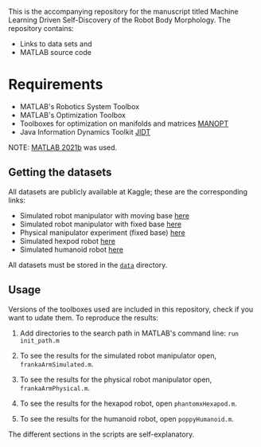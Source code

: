 This is the accompanying repository for the manuscript titled Machine Learning Driven Self-Discovery of the Robot Body Morphology. The repository contains:

- Links to data sets and 
- MATLAB source code 

# Requirements

 - MATLAB's Robotics System Toolbox
 - MATLAB's Optimization Toolbox
 - Tool­boxes for opti­mization on manifolds and matrices  [MANOPT](https://www.manopt.org/)
 - Java Information Dynamics Toolkit [JIDT](https://github.com/jlizier/jidt)
 
 NOTE: <u>MATLAB 2021b</u> was used.

## Getting the datasets
All datasets are publicly available at Kaggle; these are the corresponding links:

 - Simulated robot manipulator with moving base [here](https://www.kaggle.com/datasets/fernandodazledezma/franka-proprioception-simulated-moving-base)
 - Simulated robot manipulator with fixed base [here](https://www.kaggle.com/datasets/fernandodazledezma/frankaproprioceptionsimulatedfixedbase)
 - Physical manipulator experiment (fixed base) [here](https://www.kaggle.com/datasets/fernandodazledezma/frankaproprioceptionrealfixedbase)
 - Simulated hexpod robot [here](https://www.kaggle.com/datasets/fernandodazledezma/phantomx-proprioception)
 - Simulated humanoid robot [here](https://www.kaggle.com/datasets/fernandodazledezma/humanoid-proprioception)
 
 All datasets must be stored in the  <u>`data`</u>  directory.

## Usage
Versions of the toolboxes used are included in this repository, check if you want to udate them. To reproduce the results:

1. Add directories to the search path in MATLAB's command line: `run init_path.m`

2. To see the results for the simulated robot manipulator open, `frankaArmSimulated.m`. 

3. To see the results for the physical robot manipulator open, `frankaArmPhysical.m`.

4. To see the results for the hexapod robot, open `phantomxHexapod.m`.

5. To see the results for the humanoid robot, open `poppyHumanoid.m`.

The different sections in the scripts are self-explanatory.

